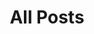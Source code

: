 ---
title: All Posts
description: My writings and thoughts
eleventyExcludeFromCollections: true
layout: collection
pagination: 
    data: collections.posts
---